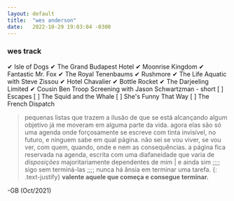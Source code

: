 ```yaml
---
layout: default
title:  "wes anderson"
date:   2022-10-29 19:03:04 -0300
---
```


### wes track  

✔ Isle of Dogs
✔ The Grand Budapest Hotel
✔ Moonrise Kingdom 
✔ Fantastic Mr. Fox
✔ The Royal Tenenbaums
✔ Rushmore
✔ The Life Aquatic with Steve Zissou
✔ Hotel Chavalier
✔ Bottle Rocket
✔ The Darjeeling Limited
✔ Cousin Ben Troop Screening with Jason Schwartzman - short
[ ] Escapes
[ ] The Squid and the Whale
[ ] She's Funny That Way
[ ] The French Dispatch

 
> pequenas listas que trazem a ilusão de que se está alcançando algum objetivo já me moveram em alguma parte da vida. agora elas são só uma agenda onde forçosamente se escreve com tinta invisível, no futuro, e ninguem sabe em qual página. não sei se vou viver, se vou ver, com quem, quando, onde e nem as consequências. a página fica reservada na agenda, escrita com uma diafaneidade que varia de _disposições_ majoritariamente dependentes de mim | e ainda sim ;;;; sigo sem terminá-las ;;;; nunca há ânsia em terminar uma tarefa.
{: .text-justify}
**valente aquele que começa e consegue terminar.** 
   
-GB (Oct/2021)
